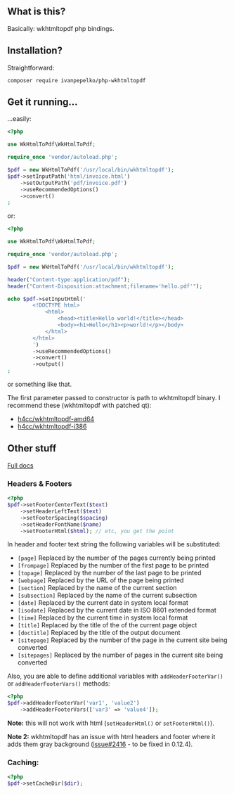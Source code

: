 ## What is this?
Basically: wkhtmltopdf php bindings.

## Installation?
Straightforward:
```
composer require ivanpepelko/php-wkhtmltopdf
```

## Get it running...
...easily:
```php
<?php

use WkHtmlToPdf\WkHtmlToPdf;

require_once 'vendor/autoload.php';

$pdf = new WkHtmlToPdf('/usr/local/bin/wkhtmltopdf');
$pdf->setInputPath('html/invoice.html')
    ->setOutputPath('pdf/invoice.pdf')
    ->useRecommendedOptions()
    ->convert()
;
```
or:
```php
<?php

use WkHtmlToPdf\WkHtmlToPdf;

require_once 'vendor/autoload.php';

$pdf = new WkHtmlToPdf('/usr/local/bin/wkhtmltopdf');

header("Content-type:application/pdf");
header("Content-Disposition:attachment;filename='hello.pdf'");

echo $pdf->setInputHtml('
        <!DOCTYPE html>
            <html>
                <head><title>Hello world!</title></head>
                <body><h1>Hello</h1><p>world!</p></body>
            </html>
        </html>
        ')
        ->useRecommendedOptions()
        ->convert()
        ->output()
;
```
or something like that.

The first parameter passed to constructor is path to wkhtmltopdf binary. I recommend these (wkhtmltopdf with patched qt):
* [h4cc/wkhtmltopdf-amd64](https://packagist.org/packages/h4cc/wkhtmltopdf-amd64)
* [h4cc/wkhtmltopdf-i386](https://packagist.org/packages/h4cc/wkhtmltopdf-i386)


## Other stuff
[Full docs](https://ivanpepelko.github.io/php-wkhtmltopdf/)

### Headers & Footers
```php
<?php
$pdf->setFooterCenterText($text)
    ->setHeaderLeftText($text)
    ->setFooterSpacing($spacing)
    ->setHeaderFontName($name)
    ->setFooterHtml($html); // etc, you get the point
```

In header and footer text string the following variables will be substituted:
* `[page]`       Replaced by the number of the pages currently being printed
* `[frompage]`   Replaced by the number of the first page to be printed
* `[topage]`     Replaced by the number of the last page to be printed
* `[webpage]`    Replaced by the URL of the page being printed
* `[section]`    Replaced by the name of the current section
* `[subsection]` Replaced by the name of the current subsection
* `[date]`       Replaced by the current date in system local format
* `[isodate]`    Replaced by the current date in ISO 8601 extended format
* `[time]`       Replaced by the current time in system local format
* `[title]`      Replaced by the title of the of the current page object
* `[doctitle]`   Replaced by the title of the output document
* `[sitepage]`   Replaced by the number of the page in the current site being converted
* `[sitepages]`  Replaced by the number of pages in the current site being converted

Also, you are able to define additional variables with `addHeaderFooterVar()` or `addHeaderFooterVars()` methods:
```php
<?php
$pdf->addHeaderFooterVar('var1', 'value2')
	->addHeaderFooterVars(['var3' => 'value4']);
```
**Note:** this will not work with html (`setHeaderHtml()` or `setFooterHtml()`).

**Note 2:** wkhtmltopdf has an issue with html headers and footer where it adds them gray background ([issue#2416](https://github.com/wkhtmltopdf/wkhtmltopdf/issues/2416) - to be fixed in 0.12.4).

### Caching:
```php
<?php
$pdf->setCacheDir($dir);
```